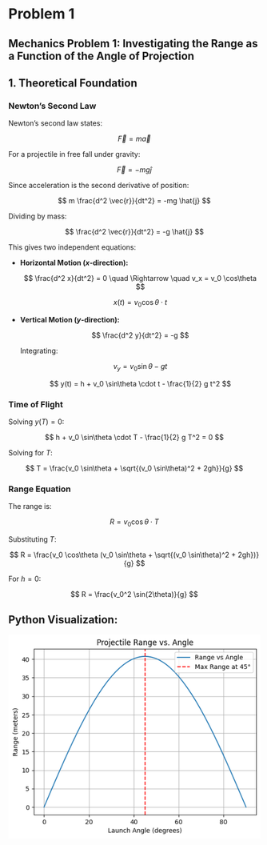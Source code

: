 # Problem 1

## **Mechanics Problem 1: Investigating the Range as a Function of the Angle of Projection**

## **1. Theoretical Foundation**

### **Newton’s Second Law**
Newton’s second law states:

$$
\vec{F} = m \vec{a}
$$

For a projectile in free fall under gravity:

$$
\vec{F} = -mg \hat{j}
$$

Since acceleration is the second derivative of position:

$$
m \frac{d^2 \vec{r}}{dt^2} = -mg \hat{j}
$$

Dividing by mass:

$$
\frac{d^2 \vec{r}}{dt^2} = -g \hat{j}
$$

This gives two independent equations:

- **Horizontal Motion ($x$-direction):**
  
  $$
  \frac{d^2 x}{dt^2} = 0 \quad \Rightarrow \quad v_x = v_0 \cos\theta
  $$

  $$ 
  x(t) = v_0 \cos\theta \cdot t
  $$

- **Vertical Motion ($y$-direction):**
  
  $$
  \frac{d^2 y}{dt^2} = -g
  $$

  Integrating:

  $$
  v_y = v_0 \sin\theta - gt
  $$

  $$ 
  y(t) = h + v_0 \sin\theta \cdot t - \frac{1}{2} g t^2
  $$

### **Time of Flight**
Solving $y(T) = 0$:

$$
h + v_0 \sin\theta \cdot T - \frac{1}{2} g T^2 = 0
$$

Solving for $T$:

$$
T = \frac{v_0 \sin\theta + \sqrt{(v_0 \sin\theta)^2 + 2gh}}{g}
$$

### **Range Equation**
The range is:

$$
R = v_0 \cos\theta \cdot T
$$

Substituting $T$:

$$
R = \frac{v_0 \cos\theta (v_0 \sin\theta + \sqrt{(v_0 \sin\theta)^2 + 2gh})}{g}
$$

For $h = 0$:

$$
R = \frac{v_0^2 \sin(2\theta)}{g}
$$

## Python Visualization:

![alt text](image.png)